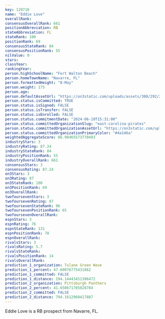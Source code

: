 ```yaml
---
key: 120710
name: "Eddie Love"
overallRank: 
consensusOverallRank: 661
positionAbbreviation: RB
stateAbbreviation: FL
stateRank: 100
positionRank: 69
consensusStateRank: 84
consensusPositionRank: 55
nilValue: 0
stars: 
classYear: 
rankingYear: 
person.highSchoolName: "Fort Walton Beach"
person.homeTownName: "Navarre, FL"
person.formattedHeight: "8-May"
person.weight: 175
person.age: 
person.defaultAssetUrl: "https://on3static.com/uploads/assets/308/292/292308.jpg"
person.status.isCommitted: TRUE
person.status.isSigned: FALSE
person.status.isTransfer: FALSE
person.status.isEnrolled: FALSE
person.status.commitmentDate: "2024-06-10T15:31:00"
person.status.committedOrganizationSlug: "east-carolina-pirates"
person.status.committedOrganizationAssetUrl: "https://on3static.com/uploads/assets/917/149/149917.svg"
person.status.committedOrganizationPrimaryColor: "#4a146a"
weightedAggregateScore: 86.98465573770493
industryStars: 3
industryRating: 87.24
industryStateRank: 84
industryPositionRank: 55
industryOverallRank: 661
consensusStars: 3
consensusRating: 87.24
on3Stars: 3
on3Rating: 87
on3StateRank: 100
on3PositionRank: 69
on3OverallRank: 
twofoursevenStars: 3
twofoursevenRating: 87
twofoursevenStateRank: 96
twofoursevenPositionRank: 65
twofoursevenOverallRank: 
espnStars: 3
espnRating: 76
espnStateRank: 131
espnPositionRank: 78
espnOverallRank: 
rivalsStars: 3
rivalsRating: 5.7
rivalsStateRank: 
rivalsPositionRank: 14
rivalsOverallRank: 
prediction_1_organization: Tulane Green Wave
prediction_1_percent: 47.60076775431862
prediction_1_committed: FALSE
prediction_1_distance: 194.14443451386472
prediction_2_organization: Pittsburgh Panthers
prediction_2_percent: 41.650671785028784
prediction_2_committed: FALSE
prediction_2_distance: 794.1612960417887
---
```

Eddie Love is a RB prospect from Navarre, FL.